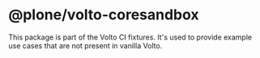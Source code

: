 # @plone/volto-coresandbox

This package is part of the Volto CI fixtures.
It's used to provide example use cases that are not present in vanilla Volto.
